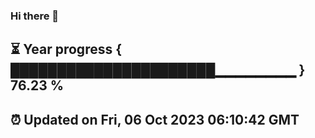 ### Hi there 👋
⏳ Year progress { ██████████████████████▁▁▁▁▁▁▁▁ } 76.23 %
---
⏰ Updated on Fri, 06 Oct 2023 06:10:42 GMT
---
